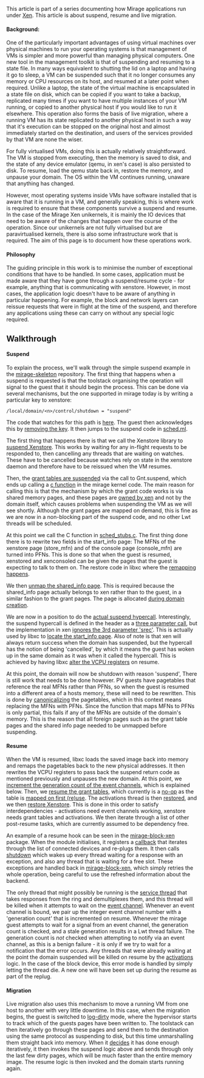This article is part of a series documenting how Mirage applications run under
[Xen](http://www.xenproject.org/). This article is about suspend, resume and
live migration.

#### Background:

One of the particularly important advantages of using virtual machines
over physical machines to run your operating systems is that
management of VMs is simpler and more powerful than managing physical
computers. One new tool in the management toolkit is that of
suspending and resuming to a state file. In many ways equivalent to
shutting the lid on a laptop and having it go to sleep, a VM can be
suspended such that it no longer consumes any memory or CPU resources
on its host, and resumed at a later point when required. Unlike a
laptop, the state of the virtual machine is encapsulated in a state
file on disk, which can be copied if you want to take a backup,
replicated many times if you want to have multiple instances of your
VM running, or copied to another physical host if you would like to
run it elsewhere. This operation also forms the basis of live
migration, where a running VM has its state replicated to another
physical host in such a way that it's execution can be stopped on the
original host and almost immediately started on the destination, and
users of the services provided by that VM are none the wiser.

For fully virtualised VMs, doing this is actually relatively
straightforward. The VM is stopped from executing, then the memory
is saved to disk, and the state of any device emulator (qemu, in
xen's case) is also persisted to disk. To resume, load the qemu
state back in, restore the memory, and unpause your domain. The
OS within the VM continues running, unaware that anything has
changed.

However, most operating systems inside VMs have software installed
that is aware that it is running in a VM, and generally speaking, this
is where work is required to ensure that these components survive a
suspend and resume. In the case of the Mirage Xen unikernels, it is
mainly the IO devices that need to be aware of the changes that happen
over the course of the operation. Since our unikernels are not fully
virtualised but are paravirtualised kernels, there is also some
infrastructure work that is required. The aim of this page is to
document how these operations work.

#### Philosophy

The guiding principle in this work is to minimise the number of
exceptional conditions that have to be handled. In some cases,
application must be made aware that they have gone through a
suspend/resume cycle - for example, anything that is communicating
with xenstore. However, in most cases, the application logic
doesn't have to be aware of anything in particular happening.
For example, the block and network layers can reissue requests that were
in flight at the time of the suspend, and therefore any applications
using these can carry on without any special logic required.

Walkthrough
-----------

#### Suspend

To explain the process, we'll walk through the simple suspend
example in the [mirage-skeleton](https://github.com/mirage/mirage-skeleton) repository.
The first thing that happens when a suspend is requested is that the
toolstack organising the operation will signal to the guest that it
should begin the process. This can be done via several mechanisms, but
the one supported in mirage today is by writing a particular key to
xenstore:

    /local/domain/<n>/control/shutdown = "suspend"

The code that watches for this path is
[here](https://github.com/mirage/mirage-skeleton/blob/b9729f90cfd2c0ddf39a1217749440f2a9288090/suspend/mirage_guest_agent.ml#L17).
The guest then acknowledges this by
[removing the key](https://github.com/mirage/mirage-skeleton/blob/b9729f90cfd2c0ddf39a1217749440f2a9288090/suspend/mirage_guest_agent.ml#L21).
It then jumps to the suspend code in
[sched.ml](https://github.com/mirage/mirage-platform/blob/a47758c696797498e3eb7f3aac90830e2993090d/xen/lib/sched.ml#L32).

The first thing that happens there is that we call the Xenstore
library to
[suspend Xenstore](https://github.com/mirage/ocaml-xenstore/blob/master/client/xs_client_lwt.ml#L227). This
works by waiting for any in-flight requests to be responded to, then
cancelling any threads that are waiting on watches. These have to be
cancelled because watches rely on state in the xenstore daemon and
therefore have to be reissued when the VM resumes.

Then, the
[grant tables are suspended](https://github.com/mirage/mirage-platform/blob/a47758c696797498e3eb7f3aac90830e2993090d/xen/lib/sched.ml#L35)
via the call to Gnt.suspend, which ends up calling a
[c function](https://github.com/mirage/mirage-platform/blob/a47758c696797498e3eb7f3aac90830e2993090d/xen/runtime/kernel/gnttab_stubs.c#L164)
in the mirage kernel code. The main reason for calling this is that
the mechanism by which the grant code works is via shared memory
pages, and these pages are [owned by xen](https://github.com/mirage/xen/blob/8940a13d6de1295cfdc4a189e0a5610849a9ef59/xen/common/grant_table.c#L1239) and not by the domain itself,
which causes problems when suspending the VM as we will see shortly.
Although the grant pages are mapped on demand, this is fine as
we are now in a non-blocking part of the suspend code, and no other
Lwt threads will be scheduled.

At this point we call the C function in
[sched_stubs.c](https://github.com/mirage/mirage-platform/blob/a47758c696797498e3eb7f3aac90830e2993090d/xen/runtime/kernel/sched_stubs.c#L48).
The first thing done there is to rewrite two fields in the start\_info
page: The MFNs of the xenstore page (store\_mfn) and of the console
page (console\_mfn) are turned into PFNs. This is done so that when
the guest is resumed, xenstored and xenconsoled can be given the pages
that the guest is expecting to talk to them on. The restore code in
libxc where the [remapping happens](https://github.com/mirage/xen/blob/8940a13d6de1295cfdc4a189e0a5610849a9ef59/tools/libxc/xc_domain_restore.c#L2035).

We then [unmap the shared_info page](https://github.com/mirage/mirage-platform/blob/a47758c696797498e3eb7f3aac90830e2993090d/xen/runtime/kernel/sched_stubs.c#L59).
This is required because the shared_info page actually belongs to
xen rather than to the guest, in a similar fashion to the grant
pages. The page is allocated [during domain creation](https://github.com/mirage/xen/blob/8940a13d6de1295cfdc4a189e0a5610849a9ef59/xen/arch/x86/domain.c#L543).

We are now in a position to do the [actual suspend hypercall](https://github.com/mirage/mirage-platform/blob/a47758c696797498e3eb7f3aac90830e2993090d/xen/runtime/kernel/sched_stubs.c#L62).
Interestingly, the suspend hypercall is defined in the header as a
[three parameter call](https://github.com/mirage/mirage-platform/blob/a47758c696797498e3eb7f3aac90830e2993090d/xen/runtime/include/mini-os/x86/hypercall-x86_64.h#L293),
but the implementation in xen [ignores the 3rd parameter 'srec'](https://github.com/mirage/xen/blob/8940a13d6de1295cfdc4a189e0a5610849a9ef59/xen/common/schedule.c#L924).
This is actually used by libxc to [locate the start_info page](https://github.com/mirage/xen/blob/8940a13d6de1295cfdc4a189e0a5610849a9ef59/tools/libxc/xc_domain_save.c#L1882).
Also of note is that xen will always return success when the domain
has suspended, but the hypercall has the notion of being 'cancelled',
by which it means the guest has woken up in the same domain as it
was when it called the hypercall. This is achieved by having libxc
[alter the VCPU registers](https://github.com/mirage/xen/blob/8940a13d6de1295cfdc4a189e0a5610849a9ef59/tools/libxc/xc_resume.c#L105) on resume.

At this point, the domain will now be shutdown with reason 'suspend',
There is still work that needs to be done however. PV guests have
pagetables that reference the real MFNs rather than PFNs, so when
the guest is resumed into a different area of a hosts memory,
these will need to be rewritten. This is done by [canonicalizing](https://github.com/mirage/xen/blob/8940a13d6de1295cfdc4a189e0a5610849a9ef59/tools/libxc/xc_domain_save.c#L420)
the pagetables, which in this context means replacing the MFNs with
PFNs. Since the function that maps MFNs to PFNs is only partial,
this fails if any of the MFNs are outside of the domain's memory.
This is the reason that all foreign pages such as the grant table
pages and the shared info page needed to be unmapped before
suspending.

#### Resume

When the VM is resumed, libxc loads the saved image back into memory
and remaps the pagetables back to the new physical addresses. It then
rewrites the VCPU registers to pass back the suspend return code as
mentioned previously and unpauses the new domain. At this point, we
[increment the generation count of the event channels](https://github.com/mirage/mirage-platform/blob/a47758c696797498e3eb7f3aac90830e2993090d/xen/lib/sched.ml#L39), which is explained below.
Then, we
[resume the grant tables](https://github.com/xapi-project/ocaml-xen-lowlevel-libs/blob/ac112b963a3d91cd3ceb414bb5dc0b723b761b2b/lib/gnt.ml#L277),
which currently is a
[no-op](https://github.com/mirage/mirage-platform/blob/a47758c696797498e3eb7f3aac90830e2993090d/xen/runtime/kernel/gnttab_stubs.c#L171)
as the table is
[mapped on first (re)use](https://github.com/xapi-project/ocaml-xen-lowlevel-libs/blob/ac112b963a3d91cd3ceb414bb5dc0b723b761b2b/lib/gnt.ml#L277).
The activations thread is then
[restored](https://github.com/mirage/mirage-platform/blob/a47758c696797498e3eb7f3aac90830e2993090d/xen/lib/activations.ml#L95),
and we then
[restore Xenstore](https://github.com/mirage/mirage-platform/blob/a47758c696797498e3eb7f3aac90830e2993090d/xen/lib/xs.ml#L89). This
is done in this order to satisfy interdependencies - activations need
event channels working, xenstore needs grant tables and
activations. We then iterate through a list of other post-resume
tasks, which are currently assumed to be dependency free.

An example of a resume hook can be seen in the
[mirage-block-xen](https://github.com/mirage/mirage-block-xen)
package. When the module initialises, it
registers a [callback](https://github.com/mirage/mirage-block-xen/blob/master/lib/blkfront.ml#L339) that
iterates through the list of connected devices and re-plugs them.
It then calls [shutdown](https://github.com/mirage/shared-memory-ring/blob/61fe10539b0783ab57f84fe20a25dde9b6018ade/lwt/lwt_ring.ml#L90)
which wakes up every thread waiting for a response with an
exception, and also any thread that is waiting for a free slot.
These exceptions are handled back in [mirage-block-xen](https://github.com/mirage/mirage-block-xen/blob/master/lib/blkfront.ml#L232),
which simply retries the whole operation, being careful to use the
refreshed information about the backend.

The only thread that might possibly be running is the
[service thread](https://github.com/mirage/mirage-block-xen/blob/master/lib/blkfront.ml#L78)
that takes responses from the ring and demultiplexes them, and this
thread will be killed when it attempts to wait on the
[event channel](/wiki/xen-events). Whenever an event channel is bound,
we pair up the integer event channel number with a 'generation count'
that is incremented on resume. Whenever the mirage guest attempts to
wait for a signal from an event channel, the generation count is
checked, and a stale generation results in a Lwt thread failure. The
generation count is _not_ checked when attempting to notify via an
event channel, as this is a benign failure - it is only if we try to
wait for a notification that the error occurs. Any threads that were
already waiting at the point the domain suspended will be killed on
resume by the
[activations](https://github.com/mirage/mirage-platform/blob/b5641b343c2bfbd1048d124ee0b77e2b051588dd/xen/lib/activations.ml#L96)
logic. In the case of the block device, this error mode is handled by
simply letting the thread die. A new one will have been set up during
the resume as part of the replug.

#### Migration

Live migration also uses this mechanism to move a running VM from one
host to another with very little downtime. In this case, when the
migration begins, the guest is switched to [log-dirty](https://github.com/mirage/xen/blob/8940a13d6de1295cfdc4a189e0a5610849a9ef59/tools/libxc/xc_domain_save.c#L955) mode, where the
hypervisor starts to track which of the guests pages have been written
to. The toolstack can then iteratively go through these pages and
send them to the destination using the same protocol as suspending to
disk, but this time unmarshalling them straight back into memory. When it [decides](https://github.com/mirage/xen/blob/8940a13d6de1295cfdc4a189e0a5610849a9ef59/tools/libxc/xc_domain_save.c#L1537) it has done enough iteratively, it then invokes the
suspend logic above and sends through only the last few dirty
pages, which will be much faster than the entire memory image. The
resume logic is then invoked and the domain starts running again.





